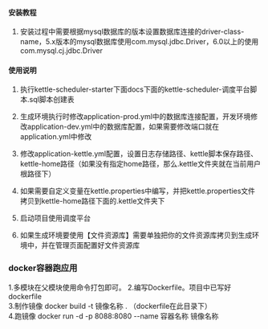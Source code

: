 
#### 安装教程

1.  安装过程中需要根据mysql数据库的版本设置数据库连接的driver-class-name，5.x版本的mysql数据库使用com.mysql.jdbc.Driver，6.0以上的使用com.mysql.cj.jdbc.Driver

#### 使用说明
1.  执行kettle-scheduler-starter下面docs下面的kettle-scheduler-调度平台脚本.sql脚本创建表

2.  生成环境执行时修改application-prod.yml中的数据库连接配置，开发环境修改application-dev.yml中的数据库配置，如果需要修改端口就在application.yml中修改

3.  修改application-kettle.yml配置，设置日志存储路径、kettle脚本保存路径、kettle-home路径（如果没有指定home路径，那么.kettle文件夹就在当前用户根路径下）

4.  如果需要自定义变量在kettle.properties中编写，并把kettle.properties文件拷贝到kettle-home路径下面的.kettle文件夹下

5.  启动项目使用调度平台

6.  如果生成环境要使用【文件资源库】需要单独把你的文件资源库拷贝到生成环境中，并在管理页面配置好文件资源库



### docker容器跑应用
1.多模块在父模块使用命令打包即可。
2.编写Dockerfile。项目中已写好dockerfile  
3.制作镜像   docker build -t 镜像名称  .   （dockerfile在此目录下）   
4.跑镜像    docker run -d -p 8088:8080 --name   容器名称  镜像名称                                                        


